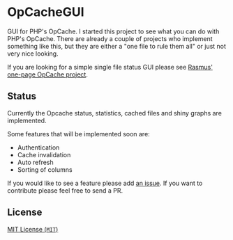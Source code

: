 OpCacheGUI
=

GUI for PHP's OpCache. I started this project to see what you can do with PHP's OpCache. There are already a couple of projects who implement something like this, but they are either a "one file to rule them all" or just not very nice looking.

If you are looking for a simple single file status GUI please see [Rasmus' one-page OpCache project][rasmus].

Status
-

Currently the Opcache status, statistics, cached files and shiny graphs are implemented.

Some features that will be implemented soon are:

- Authentication
- Cache invalidation
- Auto refresh
- Sorting of columns

If you would like to see a feature please add [an issue][issues]. If you want to contribute please feel free to send a PR.

License
-

[MIT License (`MIT`)][MIT]

[rasmus]: https://github.com/rlerdorf/opcache-status
[issues]: https://github.com/PeeHaa/OpCacheGUI/issues
[MIT]: http://spdx.org/licenses/MIT
